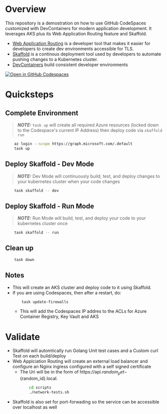 # Overview

This repository is a demostration on how to use GitHub CodeSpaces customized with DevContainers for modern application development. It leverages AKS plus its Web Application Routing feature and Skaffold. 

* [Web Application Routing](https://docs.microsoft.com/en-us/azure/aks/web-app-routing) is a developer tool that makes it easier for developers to create dev environments accessible for TLS.  
* [Skaffold](https://skaffold.dev/docs/) is a continous deployment tool used by developers to automate pushing changes to a Kubernetes cluster.  
* [DevContainers](https://containers.dev/) build consistent developer environments

[![Open in GitHub Codespaces](https://github.com/codespaces/badge.svg)](https://codespaces.new/tool-chain-io/gitops-workspace)

# Quicksteps
## Complete Environment
> **_NOTE:_** `task up` will create all required Azure resources (locked down to the Codespace's current IP Address) then deploy code via `skaffold run`
```bash
    az login --scope https://graph.microsoft.com/.default
    task up
```

## Deploy Skaffold - Dev Mode
> **_NOTE:_** Dev Mode will continuously build, test, and deploy changes to your kubernetes cluster when your code changes 
```bash
    task skaffold -- dev
```

## Deploy Skaffold - Run Mode
> **_NOTE:_**  Run Mode will build, test, and deploy your code to your kubernetes cluster once
```bash
    task skaffold -- run
```

## Clean up
```bash
    task down
```

## Notes
* This will create an AKS cluster and deploy code to it using Skaffold.
* If you are using Codespaces, then after a restart, do:
    ```bash
        task update-firewalls
    ```
    * This will add the Codespaces IP addres to the ACLs for Azure Container Registry, Key Vault and AKS

# Validate 
* Skaffold will automtically run Golang Unit test cases and a Custom curl Test on each build/deploy 
* Web Applciation Routing will create an external load balancer and configure an Nginx ingress configured with a self signed certificate
    * The Uri will be in the form of https://api.${random_pet}-${random_id}.local.
        ```bash
            cd scripts
            ./network-tests.sh
        ```
* Skaffold is also set for port-forwading so the service can be accessible over localhost as well
